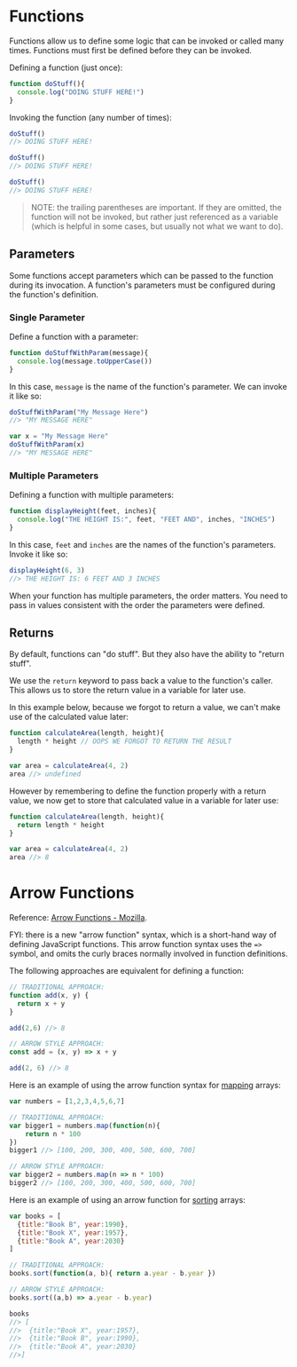 # Functions

Functions allow us to define some logic that can be invoked or called many times. Functions must first be defined before they can be invoked.

Defining a function (just once):

```` js
function doStuff(){
  console.log("DOING STUFF HERE!")
}
````

Invoking the function (any number of times):

```` js
doStuff()
//> DOING STUFF HERE!

doStuff()
//> DOING STUFF HERE!

doStuff()
//> DOING STUFF HERE!
````

> NOTE: the trailing parentheses are important. If they are omitted, the function will not be invoked, but rather just referenced as a variable (which is helpful in some cases, but usually not what we want to do).

## Parameters

Some functions accept parameters which can be passed to the function during its invocation. A function's parameters must be configured during the function's definition.

### Single Parameter

Define a function with a parameter:

```` js
function doStuffWithParam(message){
  console.log(message.toUpperCase())
}
````

In this case, `message` is the name of the function's parameter. We can invoke it like so:

```` js
doStuffWithParam("My Message Here")
//> "MY MESSAGE HERE"
````

```` js
var x = "My Message Here"
doStuffWithParam(x)
//> "MY MESSAGE HERE"
````

### Multiple Parameters

Defining a function with multiple parameters:

```` js
function displayHeight(feet, inches){
  console.log("THE HEIGHT IS:", feet, "FEET AND", inches, "INCHES")
}
````

In this case, `feet` and `inches` are the names of the function's parameters. Invoke it like so:

```` js
displayHeight(6, 3)
//> THE HEIGHT IS: 6 FEET AND 3 INCHES
````

When your function has multiple parameters, the order matters. You need to pass in values consistent with the order the parameters were defined.


## Returns

By default, functions can "do stuff". But they also have the ability to "return stuff".

We use the `return` keyword to pass back a value to the function's caller. This allows us to store the return value in a variable for later use.

In this example below, because we forgot to return a value, we can't make use of the calculated value later:

```` js
function calculateArea(length, height){
  length * height // OOPS WE FORGOT TO RETURN THE RESULT
}

var area = calculateArea(4, 2)
area //> undefined
````

However by remembering to define the function properly with a return value, we now get to store that calculated value in a variable for later use:

```` js
function calculateArea(length, height){
  return length * height
}

var area = calculateArea(4, 2)
area //> 8
````

# Arrow Functions

Reference: [Arrow Functions - Mozilla](https://developer.mozilla.org/en-US/docs/Web/JavaScript/Reference/Functions/Arrow_functions).

FYI: there is a new "arrow function" syntax, which is a short-hand way of defining JavaScript functions. This arrow function syntax uses the `=>` symbol, and omits the curly braces normally involved in function definitions.

The following approaches are equivalent for defining a function:

```js
// TRADITIONAL APPROACH:
function add(x, y) {
  return x + y
}

add(2,6) //> 8

// ARROW STYLE APPROACH:
const add = (x, y) => x + y

add(2, 6) //> 8
```

Here is an example of using the arrow function syntax for [mapping](./datatypes/arrays.md#mapping) arrays:

```js
var numbers = [1,2,3,4,5,6,7]

// TRADITIONAL APPROACH:
var bigger1 = numbers.map(function(n){
    return n * 100
})
bigger1 //> [100, 200, 300, 400, 500, 600, 700]

// ARROW STYLE APPROACH:
var bigger2 = numbers.map(n => n * 100)
bigger2 //> [100, 200, 300, 400, 500, 600, 700]
```


Here is an example of using an arrow function for [sorting](./datatypes/arrays.md#sorting) arrays:

```js
var books = [
  {title:"Book B", year:1990},
  {title:"Book X", year:1957},
  {title:"Book A", year:2030}
]

// TRADITIONAL APPROACH:
books.sort(function(a, b){ return a.year - b.year })

// ARROW STYLE APPROACH:
books.sort((a,b) => a.year - b.year)

books
//> [
//>  {title:"Book X", year:1957},
//>  {title:"Book B", year:1990},
//>  {title:"Book A", year:2030}
//>]
```
